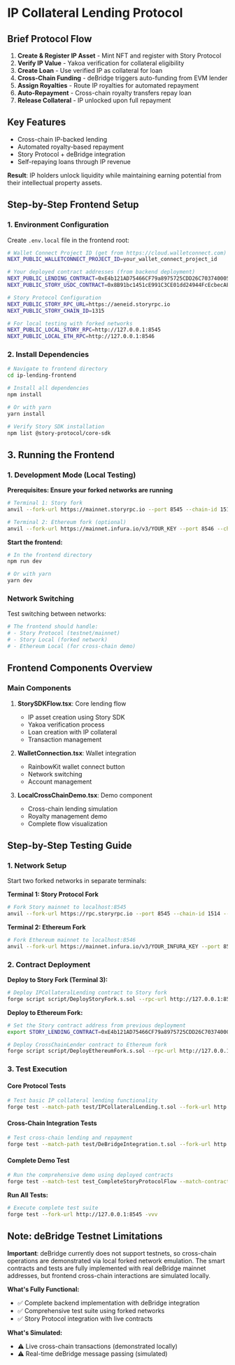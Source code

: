 # IP Collateral Lending Protocol

## Brief Protocol Flow

1. **Create & Register IP Asset** - Mint NFT and register with Story Protocol
2. **Verify IP Value** - Yakoa verification for collateral eligibility  
3. **Create Loan** - Use verified IP as collateral for loan
4. **Cross-Chain Funding** - deBridge triggers auto-funding from EVM lender
5. **Assign Royalties** - Route IP royalties for automated repayment
6. **Auto-Repayment** - Cross-chain royalty transfers repay loan
7. **Release Collateral** - IP unlocked upon full repayment

## Key Features
- Cross-chain IP-backed lending
- Automated royalty-based repayment  
- Story Protocol + deBridge integration
- Self-repaying loans through IP revenue

**Result**: IP holders unlock liquidity while maintaining earning potential from their intellectual property assets.

## Step-by-Step Frontend Setup

### 1. Environment Configuration

Create `.env.local` file in the frontend root:
```bash
# Wallet Connect Project ID (get from https://cloud.walletconnect.com)
NEXT_PUBLIC_WALLETCONNECT_PROJECT_ID=your_wallet_connect_project_id

# Your deployed contract addresses (from backend deployment)
NEXT_PUBLIC_LENDING_CONTRACT=0xE4b121AD75466CF79a8975725CDD26C703740005
NEXT_PUBLIC_STORY_USDC_CONTRACT=0x8B91bc1451cE991C3CE01dd24944FcEcbecAEE36

# Story Protocol Configuration
NEXT_PUBLIC_STORY_RPC_URL=https://aeneid.storyrpc.io
NEXT_PUBLIC_STORY_CHAIN_ID=1315

# For local testing with forked networks
NEXT_PUBLIC_LOCAL_STORY_RPC=http://127.0.0.1:8545
NEXT_PUBLIC_LOCAL_ETH_RPC=http://127.0.0.1:8546
```

### 2. Install Dependencies

```bash
# Navigate to frontend directory
cd ip-lending-frontend

# Install all dependencies
npm install

# Or with yarn
yarn install

# Verify Story SDK installation
npm list @story-protocol/core-sdk
```

## 3. Running the Frontend

### 1. Development Mode (Local Testing)

**Prerequisites: Ensure your forked networks are running**
```bash
# Terminal 1: Story fork
anvil --fork-url https://mainnet.storyrpc.io --port 8545 --chain-id 1514 --balance 1000

# Terminal 2: Ethereum fork (optional)
anvil --fork-url https://mainnet.infura.io/v3/YOUR_KEY --port 8546 --chain-id 1 --balance 1000
```

**Start the frontend:**
```bash
# In the frontend directory
npm run dev

# Or with yarn
yarn dev

```

###  Network Switching

Test switching between networks:
```bash
# The frontend should handle:
# - Story Protocol (testnet/mainnet)
# - Story Local (forked network)
# - Ethereum Local (for cross-chain demo)
```

## Frontend Components Overview

### Main Components

1. **StorySDKFlow.tsx**: Core lending flow
   - IP asset creation using Story SDK
   - Yakoa verification process
   - Loan creation with IP collateral
   - Transaction management

2. **WalletConnection.tsx**: Wallet integration
   - RainbowKit wallet connect button
   - Network switching
   - Account management

3. **LocalCrossChainDemo.tsx**: Demo component
   - Cross-chain lending simulation
   - Royalty management demo
   - Complete flow visualization



## Step-by-Step Testing Guide

### 1. Network Setup

Start two forked networks in separate terminals:

**Terminal 1: Story Protocol Fork**
```bash
# Fork Story mainnet to localhost:8545
anvil --fork-url https://rpc.storyrpc.io --port 8545 --chain-id 1514 --balance 1000 --accounts 10

```

**Terminal 2: Ethereum Fork**
```bash
# Fork Ethereum mainnet to localhost:8546
anvil --fork-url https://mainnet.infura.io/v3/YOUR_INFURA_KEY --port 8546 --chain-id 1 --balance 1000 --accounts 10
```

### 2. Contract Deployment

**Deploy to Story Fork (Terminal 3):**
```bash
# Deploy IPCollateralLending contract to Story fork
forge script script/DeployStoryFork.s.sol --rpc-url http://127.0.0.1:8545 --broadcast -vvv

```

**Deploy to Ethereum Fork:**
```bash
# Set the Story contract address from previous deployment
export STORY_LENDING_CONTRACT=0xE4b121AD75466CF79a8975725CDD26C703740005

# Deploy CrossChainLender contract to Ethereum fork
forge script script/DeployEthereumFork.s.sol --rpc-url http://127.0.0.1:8546 --broadcast -vvv

```

### 3. Test Execution

#### Core Protocol Tests
```bash
# Test basic IP collateral lending functionality
forge test --match-path test/IPCollateralLending.t.sol --fork-url http://127.0.0.1:8545 -vvv

```

#### Cross-Chain Integration Tests
```bash
# Test cross-chain lending and repayment
forge test --match-path test/DeBridgeIntegration.t.sol --fork-url http://127.0.0.1:8545 -vvv

```

#### Complete Demo Test
```bash
# Run the comprehensive demo using deployed contracts
forge test --match-test test_CompleteStoryProtocolFlow --match-contract LocalAnvilDemo --rpc-url http://127.0.0.1:8545 -vvv

```


**Run All Tests:**
```bash
# Execute complete test suite
forge test --fork-url http://127.0.0.1:8545 -vvv
```

## Note: deBridge Testnet Limitations

**Important**: deBridge currently does not support testnets, so cross-chain operations are demonstrated via local forked network emulation. The smart contracts and tests are fully implemented with real deBridge mainnet addresses, but frontend cross-chain interactions are simulated locally.

**What's Fully Functional:**
- ✅ Complete backend implementation with deBridge integration
- ✅ Comprehensive test suite using forked networks
- ✅ Story Protocol integration with live contracts


**What's Simulated:**
- ⚠️ Live cross-chain transactions (demonstrated locally)
- ⚠️ Real-time deBridge message passing (simulated)


